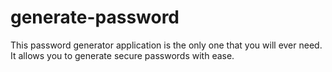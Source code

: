 # generate-password
This password generator application is the only one that you will ever need. It allows you to generate secure passwords with ease.

